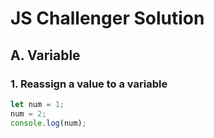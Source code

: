 # JS Challenger Solution

## A. Variable

### 1. Reassign a value to a variable

```javascript
let num = 1;
num = 2;
console.log(num);
```